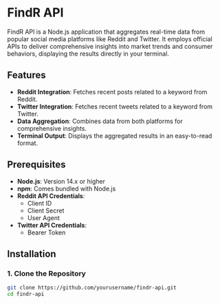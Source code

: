 # FindR API

FindR API is a Node.js application that aggregates real-time data from popular social media platforms like Reddit and Twitter. It employs official APIs to deliver comprehensive insights into market trends and consumer behaviors, displaying the results directly in your terminal.

## Features

- **Reddit Integration**: Fetches recent posts related to a keyword from Reddit.
- **Twitter Integration**: Fetches recent tweets related to a keyword from Twitter.
- **Data Aggregation**: Combines data from both platforms for comprehensive insights.
- **Terminal Output**: Displays the aggregated results in an easy-to-read format.

## Prerequisites

- **Node.js**: Version 14.x or higher
- **npm**: Comes bundled with Node.js
- **Reddit API Credentials**:
  - Client ID
  - Client Secret
  - User Agent
- **Twitter API Credentials**:
  - Bearer Token

## Installation

### 1. Clone the Repository

```bash
git clone https://github.com/yourusername/findr-api.git
cd findr-api
```
